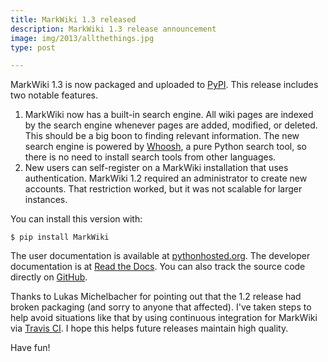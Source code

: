 ```yaml
---
title: MarkWiki 1.3 released
description: MarkWiki 1.3 release announcement
image: img/2013/allthethings.jpg
type: post

---
```

MarkWiki 1.3 is now packaged and uploaded to
[PyPI](https://pypi.python.org/pypi/MarkWiki). This release includes two
notable features.

1. MarkWiki now has a built-in search engine. All wiki pages are indexed by
   the search engine whenever pages are added, modified, or deleted. This
   should be a big boon to finding relevant information. The new search engine
   is powered by [Whoosh](http://whoosh.readthedocs.org/en/latest/intro.html),
   a pure Python search tool, so there is no need to install search tools from
   other languages.
2. New users can self-register on a MarkWiki installation that uses
   authentication. MarkWiki 1.2 required an administrator to create new
   accounts. That restriction worked, but it was not scalable for larger
   instances.

You can install this version with:

```console
$ pip install MarkWiki
```

The user documentation is available at
[pythonhosted.org](http://pythonhosted.org/MarkWiki/). The developer
documentation is at [Read the
Docs](http://markwiki.readthedocs.org/en/latest/). You can also track the
source code directly on [GitHub](https://github.com/mblayman/markwiki).

Thanks to Lukas Michelbacher for pointing out that the 1.2 release had broken
packaging (and sorry to anyone that affected). I've taken steps to help avoid
situations like that by using continuous integration for MarkWiki via [Travis
CI](https://travis-ci.org/mblayman/markwiki). I hope this helps future
releases maintain high quality.

Have fun!
